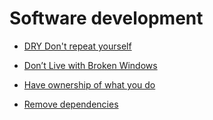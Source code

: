 # Software development


 - [DRY Don't repeat yourself](../DRY%20Don't%20repeat%20yourself/index.md)
    
 - [Don’t Live with Broken Windows](../Don’t%20Live%20with%20Broken%20Windows/index.md)
    
 - [Have ownership of what you do](../Have%20ownership%20of%20what%20you%20do/index.md)
    
 - [Remove dependencies](../Remove%20dependencies/index.md)
    
